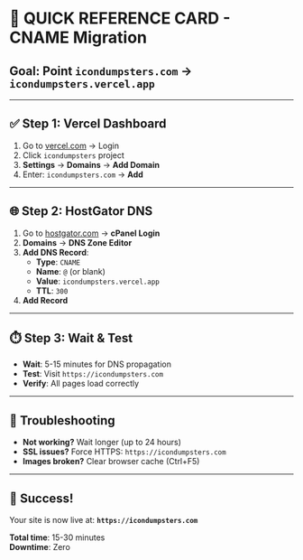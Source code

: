 # 🎯 **QUICK REFERENCE CARD** - CNAME Migration

## **Goal**: Point `icondumpsters.com` → `icondumpsters.vercel.app`

---

## ✅ **Step 1: Vercel Dashboard**
1. Go to [vercel.com](https://vercel.com) → Login
2. Click `icondumpsters` project
3. **Settings** → **Domains** → **Add Domain**
4. Enter: `icondumpsters.com` → **Add**

---

## 🌐 **Step 2: HostGator DNS**
1. Go to [hostgator.com](https://hostgator.com) → **cPanel Login**
2. **Domains** → **DNS Zone Editor**
3. **Add DNS Record**:
   - **Type**: `CNAME`
   - **Name**: `@` (or blank)
   - **Value**: `icondumpsters.vercel.app`
   - **TTL**: `300`
4. **Add Record**

---

## ⏱️ **Step 3: Wait & Test**
- **Wait**: 5-15 minutes for DNS propagation
- **Test**: Visit `https://icondumpsters.com`
- **Verify**: All pages load correctly

---

## 🔧 **Troubleshooting**
- **Not working?** Wait longer (up to 24 hours)
- **SSL issues?** Force HTTPS: `https://icondumpsters.com`
- **Images broken?** Clear browser cache (Ctrl+F5)

---

## 🎉 **Success!**
Your site is now live at: **`https://icondumpsters.com`**

**Total time**: 15-30 minutes  
**Downtime**: Zero
